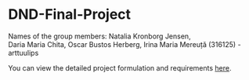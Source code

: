 # DND-Final-Project

Names of the group members:
Natalia Kronborg Jensen,
<br>
Daria Maria Chita,
Oscar Bustos Herberg,
Irina Maria Mereuță (316125) - arttuulips 

You can view the detailed project formulation and requirements [here](./ProjectFormulation.md).
